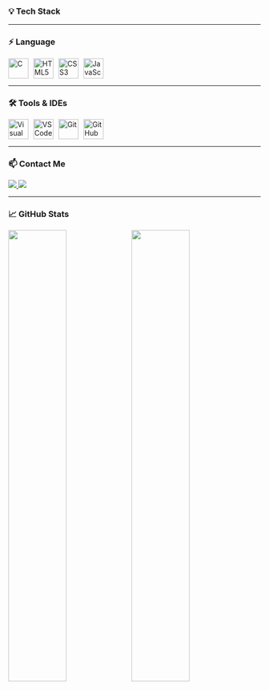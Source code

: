 ### 💡 Tech Stack

---

### ⚡ Language

<div style="display: flex; gap: 10px; flex-wrap: wrap;">
  <img src="https://upload.wikimedia.org/wikipedia/commons/1/19/C_Logo.png" width="40" height="40" alt="C"/>
  <img src="https://cdn.jsdelivr.net/gh/devicons/devicon/icons/html5/html5-original.svg" width="40" height="40" alt="HTML5"/>
  <img src="https://cdn.jsdelivr.net/gh/devicons/devicon/icons/css3/css3-original.svg" width="40" height="40" alt="CSS3"/>
  <img src="https://cdn.jsdelivr.net/gh/devicons/devicon/icons/javascript/javascript-original.svg" width="40" height="40" alt="JavaScript"/>
</div>

---

### 🛠️ Tools & IDEs

<div style="display: flex; gap: 10px; flex-wrap: wrap; margin-top: 10px;">
  <img src="https://cdn.jsdelivr.net/gh/devicons/devicon/icons/visualstudio/visualstudio-plain.svg" width="40" height="40" alt="Visual Studio"/>
  <img src="https://cdn.jsdelivr.net/gh/devicons/devicon/icons/vscode/vscode-original.svg" width="40" height="40" alt="VS Code"/>
  <img src="https://cdn.jsdelivr.net/gh/devicons/devicon/icons/git/git-original.svg" width="40" height="40" alt="Git"/>
  <img src="https://cdn.jsdelivr.net/gh/devicons/devicon/icons/github/github-original.svg" width="40" height="40" alt="GitHub"/>
</div>

---

### 📫 Contact Me

<p>
  <a href="https://www.instagram.com/kjh._.0831/" target="_blank">
    <img src="https://img.shields.io/badge/Instagram-E4405F?style=for-the-badge&logo=instagram&logoColor=white"/>
  </a>
  <a href="mailto:june3154@gmail.com">
    <img src="https://img.shields.io/badge/Gmail-D14836?style=for-the-badge&logo=gmail&logoColor=white"/>
  </a>
</p>

---

### 📈 GitHub Stats

<p>
  <img src="https://github-readme-stats.vercel.app/api?username=your-github-username&show_icons=true&bg_color=0F2E0E&title_color=4CAF50&text_color=A8D5BA&icon_color=81C784" width="48%" />
  <img src="https://github-readme-stats.vercel.app/api/top-langs/?username=your-github-username&layout=compact&bg_color=0F2E0E&title_color=4CAF50&text_color=A8D5BA&icon_color=81C784" width="48%" />
</p>



